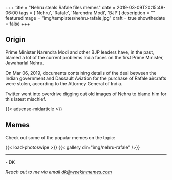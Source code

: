 +++
title = "Nehru steals Rafale files memes"
date = 2019-03-09T20:15:48-06:00
tags = ['Nehru', 'Rafale', 'Narendra Modi', 'BJP']
description = ""
featuredImage = "img/templates/nehru-rafale.jpg"
draft = true
showthedate = false
+++

## Origin

Prime Minister Narendra Modi and other BJP leaders have, in the past, blamed a lot of the current problems India faces on the first Prime Minister, Jawaharlal Nehru.
<!--more-->
On Mar 06, 2019, documents containing details of the deal between the Indian government and Dassault Aviation for the purchase of Rafale aircrafts were stolen, according to the Attorney General of India.

Twitter went into overdrive digging out old images of Nehru to blame him for this latest mischief.

{{< adsense-midarticle >}}

## Memes

Check out some of the popular memes on the topic:

{{< load-photoswipe >}}
{{< gallery dir="img/nehru-rafale" />}}

---
\- DK

*Reach out to me via email dk@weekinmemes.com*